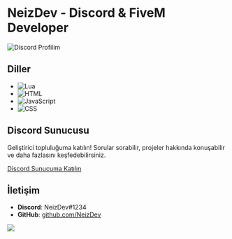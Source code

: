 # NeizDev - Discord & FiveM Developer
<img src="https://lanyard.cnrad.dev/api/1172925617633767489" alt="Discord Profilim" style="max-width: 100%;"/>

## Diller

- ![Lua](https://img.shields.io/badge/-Lua-3d8c9e?style=flat-square&logo=lua&logoColor=ffffff)
- ![HTML](https://img.shields.io/badge/-HTML-E34F26?style=flat-square&logo=html5&logoColor=ffffff)
- ![JavaScript](https://img.shields.io/badge/-JavaScript-F7DF1E?style=flat-square&logo=javascript&logoColor=ffffff)
- ![CSS](https://img.shields.io/badge/-CSS-1572B6?style=flat-square&logo=css3&logoColor=ffffff)

## Discord Sunucusu

Geliştirici topluluğuma katılın! Sorular sorabilir, projeler hakkında konuşabilir ve daha fazlasını keşfedebilirsiniz.

[Discord Sunucuma Katılın](https://discord.gg/neizdev)

## İletişim

- **Discord**: NeizDev#1234
- **GitHub**: [github.com/NeizDev](https://github.com/NeizDev)

![](https://komarev.com/ghpvc/?username=Neizfix&color=green)


